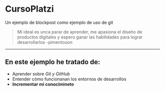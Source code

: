 # CursoPlatzi
Un ejemplo de blockpost como ejemplo de uso de git

> Mi ideal es unca parar de aprender, me apasiona el diseño de productos digitales y espero ganar las habilidades para lograr desarrollarlos
-pimentooon

---

## En este ejemplo he tratado de:
* Aprender sobre *Git y GitHub*
* Entender cómo funcionanan los entornos de desarrollos
* **Incrementar mi conocimineto**